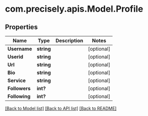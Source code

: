 # com.precisely.apis.Model.Profile
## Properties

Name | Type | Description | Notes
------------ | ------------- | ------------- | -------------
**Username** | **string** |  | [optional] 
**Userid** | **string** |  | [optional] 
**Url** | **string** |  | [optional] 
**Bio** | **string** |  | [optional] 
**Service** | **string** |  | [optional] 
**Followers** | **int?** |  | [optional] 
**Following** | **int?** |  | [optional] 

[[Back to Model list]](../README.md#documentation-for-models) [[Back to API list]](../README.md#documentation-for-api-endpoints) [[Back to README]](../README.md)

